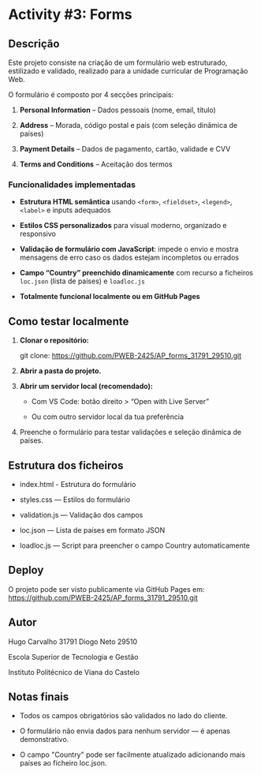 # Activity #3: Forms

## Descrição

Este projeto consiste na criação de um formulário web estruturado, estilizado e validado, realizado para a unidade curricular de Programação Web.

O formulário é composto por 4 secções principais:
1. **Personal Information** – Dados pessoais (nome, email, título)

2. **Address** – Morada, código postal e país (com seleção 
dinâmica de países)

3. **Payment Details** – Dados de pagamento, cartão, validade e CVV

4. **Terms and Conditions** – Aceitação dos termos


### Funcionalidades implementadas

- **Estrutura HTML semântica** usando `<form>`, `<fieldset>`, `<legend>`, `<label>` e inputs adequados

- **Estilos CSS personalizados** para visual moderno, organizado e responsivo

- **Validação de formulário com JavaScript**: impede o envio e mostra mensagens de erro caso os dados estejam incompletos ou errados

- **Campo “Country” preenchido dinamicamente** com recurso a ficheiros `loc.json` (lista de países) e `loadloc.js`

- **Totalmente funcional localmente ou em GitHub Pages**


## Como testar localmente

1. **Clonar o repositório:**
   
   git clone:
   https://github.com/PWEB-2425/AP_forms_31791_29510.git

2. **Abrir a pasta do projeto.**

3. **Abrir um servidor local (recomendado):**

    - Com VS Code: botão direito > “Open with Live Server”

    - Ou com outro servidor local da tua preferência

4. Preenche o formulário para testar validações e seleção dinâmica de países.

## Estrutura dos ficheiros

- index.html - Estrutura do formulário

- styles.css — Estilos do formulário

- validation.js — Validação dos campos

- loc.json — Lista de países em formato JSON

- loadloc.js — Script para preencher o campo Country automaticamente

## Deploy

O projeto pode ser visto publicamente via GitHub Pages em:
https://github.com/PWEB-2425/AP_forms_31791_29510.git

## Autor

Hugo Carvalho 31791
Diogo Neto 29510

Escola Superior de Tecnologia e Gestão

Instituto Politécnico de Viana do Castelo

## Notas finais

- Todos os campos obrigatórios são validados no lado do cliente.

- O formulário não envia dados para nenhum servidor — é apenas demonstrativo.

- O campo "Country" pode ser facilmente atualizado adicionando mais países ao ficheiro loc.json.

